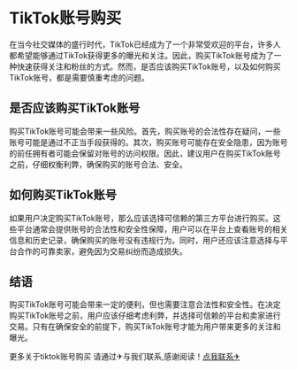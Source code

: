 # TikTok账号购买

在当今社交媒体的盛行时代，TikTok已经成为了一个非常受欢迎的平台，许多人都希望能够通过TikTok获得更多的曝光和关注。因此，购买TikTok账号成为了一种快速获得关注和粉丝的方式。然而，是否应该购买TikTok账号，以及如何购买TikTok账号，都是需要慎重考虑的问题。

## 是否应该购买TikTok账号

购买TikTok账号可能会带来一些风险。首先，购买账号的合法性存在疑问，一些账号可能是通过不正当手段获得的。其次，购买账号可能存在安全隐患，因为账号的前任拥有者可能会保留对账号的访问权限。因此，建议用户在购买TikTok账号之前，仔细权衡利弊，确保购买的账号合法、安全。

## 如何购买TikTok账号

如果用户决定购买TikTok账号，那么应该选择可信赖的第三方平台进行购买。这些平台通常会提供账号的合法性和安全性保障，用户可以在平台上查看账号的相关信息和历史记录，确保购买的账号没有违规行为。同时，用户还应该注意选择与平台合作的可靠卖家，避免因为交易纠纷而造成损失。

## 结语

购买TikTok账号可能会带来一定的便利，但也需要注意合法性和安全性。在决定购买TikTok账号之前，用户应该仔细考虑利弊，并选择可信赖的平台和卖家进行交易。只有在确保安全的前提下，购买TikTok账号才能为用户带来更多的关注和曝光。

更多关于tiktok账号购买 请通过✈与我们联系,感谢阅读！[点我联系✈](https://auth.G208.com)
